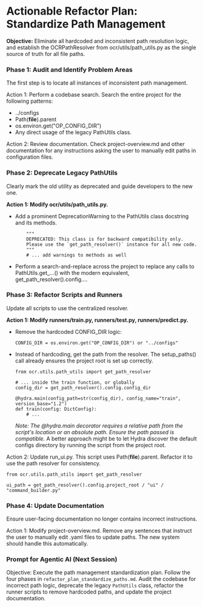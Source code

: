 # **Actionable Refactor Plan: Standardize Path Management**

**Objective:** Eliminate all hardcoded and inconsistent path resolution logic, and establish the OCRPathResolver from ocr/utils/path_utils.py as the single source of truth for all file paths.

### **Phase 1: Audit and Identify Problem Areas**

The first step is to locate all instances of inconsistent path management.

Action 1: Perform a codebase search.
Search the entire project for the following patterns:

* ../configs
* Path(__file__).parent
* os.environ.get("OP_CONFIG_DIR")
* Any direct usage of the legacy PathUtils class.

Action 2: Review documentation.
Check project-overview.md and other documentation for any instructions asking the user to manually edit paths in configuration files.

### **Phase 2: Deprecate Legacy PathUtils**

Clearly mark the old utility as deprecated and guide developers to the new one.

**Action 1: Modify ocr/utils/path_utils.py.**

* Add a prominent DeprecationWarning to the PathUtils class docstring and its methods.
  ``` class PathUtils:
      """
      DEPRECATED: This class is for backward compatibility only.
      Please use the `get_path_resolver()` instance for all new code.
      """
      # ... add warnings to methods as well
  ```

* Perform a search-and-replace across the project to replace any calls to PathUtils.get_...() with the modern equivalent, get_path_resolver().config....

### **Phase 3: Refactor Scripts and Runners**

Update all scripts to use the centralized resolver.

**Action 1: Modify runners/train.py, runners/test.py, runners/predict.py.**

* Remove the hardcoded CONFIG_DIR logic:
  ``` # REMOVE THIS LINE
  CONFIG_DIR = os.environ.get("OP_CONFIG_DIR") or "../configs"
  ```

* Instead of hardcoding, get the path from the resolver. The setup_paths() call already ensures the project root is set up correctly.
  ``` # In runners/train.py
  from ocr.utils.path_utils import get_path_resolver

  # ... inside the train function, or globally
  config_dir = get_path_resolver().config.config_dir

  @hydra.main(config_path=str(config_dir), config_name="train", version_base="1.2")
  def train(config: DictConfig):
      # ...
  ```

  *Note: The @hydra.main decorator requires a relative path from the script's location or an absolute path. Ensure the path passed is compatible.* A better approach might be to let Hydra discover the default configs directory by running the script from the project root.

Action 2: Update run_ui.py.
This script uses Path(__file__).parent. Refactor it to use the path resolver for consistency.
``` # In run_ui.py
from ocr.utils.path_utils import get_path_resolver

ui_path = get_path_resolver().config.project_root / "ui" / "command_builder.py"
```

### **Phase 4: Update Documentation**

Ensure user-facing documentation no longer contains incorrect instructions.

Action 1: Modify project-overview.md.
Remove any sentences that instruct the user to manually edit .yaml files to update paths. The new system should handle this automatically.

### **Prompt for Agentic AI (Next Session)**

Objective: Execute the path management standardization plan. Follow the four phases in `refactor_plan_standardize_paths.md`. Audit the codebase for incorrect path logic, deprecate the legacy `PathUtils` class, refactor the runner scripts to remove hardcoded paths, and update the project documentation.

